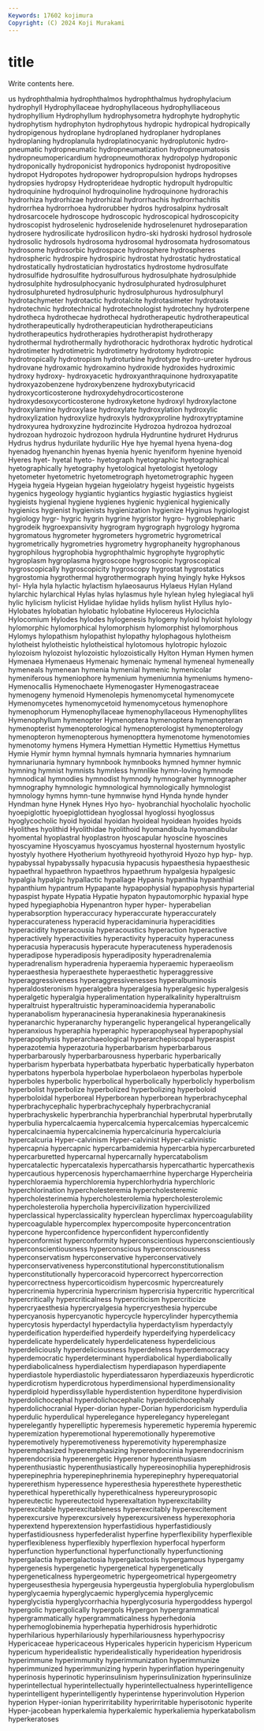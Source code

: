 ```yaml
---
Keywords: 17602 kojimura
Copyright: (C) 2024 Koji Murakami
---
```


# title

Write contents here.



us hydrophthalmia
hydrophthalmos hydrophthalmus hydrophylacium hydrophyll Hydrophyllaceae hydrophyllaceous hydrophylliaceous hydrophyllium Hydrophyllum hydrophysometra
hydrophyte hydrophytic hydrophytism hydrophyton hydrophytous hydropic hydropical hydropically hydropigenous hydroplane
hydroplaned hydroplaner hydroplanes hydroplaning hydroplanula hydroplatinocyanic hydroplutonic hydro-pneumatic hydropneumatic hydropneumatization
hydropneumatosis hydropneumopericardium hydropneumothorax hydropolyp hydroponic hydroponically hydroponicist hydroponics hydroponist hydropositive
hydropot Hydropotes hydropower hydropropulsion hydrops hydropses hydropsies hydropsy Hydropterideae hydroptic
hydropult hydropultic hydroquinine hydroquinol hydroquinoline hydroquinone hydrorachis hydrorhiza hydrorhizae hydrorhizal
hydrorrhachis hydrorrhachitis hydrorrhea hydrorrhoea hydrorubber hydros hydrosalpinx hydrosalt hydrosarcocele hydroscope
hydroscopic hydroscopical hydroscopicity hydroscopist hydroselenic hydroselenide hydroselenuret hydroseparation hydrosere hydrosilicate
hydrosilicon hydro-ski hydroski hydrosol hydrosole hydrosolic hydrosols hydrosoma hydrosomal hydrosomata
hydrosomatous hydrosome hydrosorbic hydrospace hydrosphere hydrospheres hydrospheric hydrospire hydrospiric hydrostat
hydrostatic hydrostatical hydrostatically hydrostatician hydrostatics hydrostome hydrosulfate hydrosulfide hydrosulfite hydrosulfurous
hydrosulphate hydrosulphide hydrosulphite hydrosulphocyanic hydrosulphurated hydrosulphuret hydrosulphureted hydrosulphuric hydrosulphurous hydrosulphuryl
hydrotachymeter hydrotactic hydrotalcite hydrotasimeter hydrotaxis hydrotechnic hydrotechnical hydrotechnologist hydrotechny hydroterpene
hydrotheca hydrothecae hydrothecal hydrotherapeutic hydrotherapeutical hydrotherapeutically hydrotherapeutician hydrotherapeuticians hydrotherapeutics hydrotherapies
hydrotherapist hydrotherapy hydrothermal hydrothermally hydrothoracic hydrothorax hydrotic hydrotical hydrotimeter hydrotimetric
hydrotimetry hydrotomy hydrotropic hydrotropically hydrotropism hydroturbine hydrotype hydro-ureter hydrous hydrovane
hydroxamic hydroxamino hydroxide hydroxides hydroximic hydroxy hydroxy- hydroxyacetic hydroxyanthraquinone hydroxyapatite
hydroxyazobenzene hydroxybenzene hydroxybutyricacid hydroxycorticosterone hydroxydehydrocorticosterone hydroxydesoxycorticosterone hydroxyketone hydroxyl hydroxylactone hydroxylamine
hydroxylase hydroxylate hydroxylation hydroxylic hydroxylization hydroxylize hydroxyls hydroxyproline hydroxytryptamine hydroxyurea
hydroxyzine hydrozincite Hydrozoa hydrozoa hydrozoal hydrozoan hydrozoic hydrozoon hydrula Hydruntine
hydruret Hydrurus Hydrus hydrus hydurilate hydurilic Hye hye hyemal hyena
hyena-dog hyenadog hyenanchin hyenas hyenia hyenic hyeniform hyenine hyenoid Hyeres
hyet- hyetal hyeto- hyetograph hyetographic hyetographical hyetographically hyetography hyetological hyetologist
hyetology hyetometer hyetometric hyetometrograph hyetometrographic hygeen Hygeia hygeia Hygeian hygeian
hygeiolatry hygeist hygeistic hygeists hygenics hygeology hygiantic hygiantics hygiastic hygiastics
hygieist hygieists hygienal hygiene hygienes hygienic hygienical hygienically hygienics hygienist
hygienists hygienization hygienize Hyginus hygiologist hygiology hygr- hygric hygrin hygrine
hygristor hygro- hygroblepharic hygrodeik hygroexpansivity hygrogram hygrograph hygrology hygroma hygromatous
hygrometer hygrometers hygrometric hygrometrical hygrometrically hygrometries hygrometry hygrophaneity hygrophanous hygrophilous
hygrophobia hygrophthalmic hygrophyte hygrophytic hygroplasm hygroplasma hygroscope hygroscopic hygroscopical hygroscopically
hygroscopicity hygroscopy hygrostat hygrostatics hygrostomia hygrothermal hygrothermograph hying hyingly hyke
Hyksos hyl- Hyla hyla hylactic hylactism hylaeosaurus Hylaeus Hylan Hyland
hylarchic hylarchical Hylas hylas hylasmus hyle hylean hyleg hylegiacal hyli
hylic hylicism hylicist Hylidae hylidae hylids hylism hylist Hyllus hylo-
Hylobates hylobatian hylobatic hylobatine Hylocereus Hylocichla Hylocomium Hylodes hylodes hylogenesis
hylogeny hyloid hyloist hylology hylomorphic hylomorphical hylomorphism hylomorphist hylomorphous Hylomys
hylopathism hylopathist hylopathy hylophagous hylotheism hylotheist hylotheistic hylotheistical hylotomous hylotropic
hylozoic hylozoism hylozoist hylozoistic hylozoistically Hylton Hyman Hymen hymen Hymenaea
Hymenaeus Hymenaic hymenaic hymenal hymeneal hymeneally hymeneals hymenean hymenia hymenial
hymenic hymenicolar hymeniferous hymeniophore hymenium hymeniumnia hymeniums hymeno- Hymenocallis Hymenochaete
Hymenogaster Hymenogastraceae hymenogeny hymenoid Hymenolepis hymenomycetal hymenomycete Hymenomycetes hymenomycetoid hymenomycetous
hymenophore hymenophorum Hymenophyllaceae hymenophyllaceous Hymenophyllites Hymenophyllum hymenopter Hymenoptera hymenoptera hymenopteran
hymenopterist hymenopterological hymenopterologist hymenopterology hymenopteron hymenopterous hymenopttera hymenotome hymenotomies hymenotomy
hymens Hymera Hymettian Hymettic Hymettius Hymettus Hymie Hymir hymn hymnal
hymnals hymnaria hymnaries hymnarium hymnariunaria hymnary hymnbook hymnbooks hymned hymner
hymnic hymning hymnist hymnists hymnless hymnlike hymn-loving hymnode hymnodical hymnodies
hymnodist hymnody hymnograher hymnographer hymnography hymnologic hymnological hymnologically hymnologist hymnology
hymns hymn-tune hymnwise hynd Hynda hynde hynder Hyndman hyne Hynek
Hynes Hyo hyo- hyobranchial hyocholalic hyocholic hyoepiglottic hyoepiglottidean hyoglossal hyoglossi
hyoglossus hyoglycocholic hyoid hyoidal hyoidan hyoideal hyoidean hyoides hyoids Hyolithes
hyolithid Hyolithidae hyolithoid hyomandibula hyomandibular hyomental hyoplastral hyoplastron hyoscapular hyoscine
hyoscines hyoscyamine Hyoscyamus hyoscyamus hyosternal hyosternum hyostylic hyostyly hyothere Hyotherium
hyothyreoid hyothyroid Hyozo hyp hyp- hyp. hypabyssal hypabyssally hypacusia hypacusis
hypaesthesia hypaesthesic hypaethral hypaethron hypaethros hypaethrum hypalgesia hypalgesic hypalgia hypalgic
hypallactic hypallage Hypanis hypanthia hypanthial hypanthium hypantrum Hypapante hypapophysial hypapophysis
hyparterial hypaspist hypate Hypatia Hypatie hypaton hypautomorphic hypaxial hype hyped
hypegiaphobia Hypenantron hyper hyper- hyperabelian hyperabsorption hyperaccuracy hyperaccurate hyperaccurately hyperaccurateness
hyperacid hyperacidaminuria hyperacidities hyperacidity hyperacousia hyperacoustics hyperaction hyperactive hyperactively hyperactivities
hyperactivity hyperacuity hyperacuness hyperacusia hyperacusis hyperacute hyperacuteness hyperadenosis hyperadipose hyperadiposis
hyperadiposity hyperadrenalemia hyperadrenalism hyperadrenia hyperaemia hyperaemic hyperaeolism hyperaesthesia hyperaesthete hyperaesthetic
hyperaggressive hyperaggressiveness hyperaggressivenesses hyperalbuminosis hyperaldosteronism hyperalgebra hyperalgesia hyperalgesic hyperalgesis hyperalgetic
hyperalgia hyperalimentation hyperalkalinity hyperaltruism hyperaltruist hyperaltruistic hyperaminoacidemia hyperanabolic hyperanabolism hyperanacinesia
hyperanakinesia hyperanakinesis hyperanarchic hyperanarchy hyperangelic hyperangelical hyperangelically hyperanxious hyperaphia hyperaphic
hyperapophyseal hyperapophysial hyperapophysis hyperarchaeological hyperarchepiscopal hyperaspist hyperazotemia hyperazoturia hyperbarbarism hyperbarbarous
hyperbarbarously hyperbarbarousness hyperbaric hyperbarically hyperbarism hyperbata hyperbatbata hyperbatic hyperbatically hyperbaton
hyperbatons hyperbola hyperbolae hyperbolaeon hyperbolas hyperbole hyperboles hyperbolic hyperbolical hyperbolically
hyperbolicly hyperbolism hyperbolist hyperbolize hyperbolized hyperbolizing hyperboloid hyperboloidal hyperboreal Hyperborean
hyperborean hyperbrachycephal hyperbrachycephalic hyperbrachycephaly hyperbrachycranial hyperbrachyskelic hyperbranchia hyperbranchial hyperbrutal hyperbrutally
hyperbulia hypercalcaemia hypercalcemia hypercalcemias hypercalcemic hypercalcinaemia hypercalcinemia hypercalcinuria hypercalciuria hypercalcuria
Hyper-calvinism Hyper-calvinist Hyper-calvinistic hypercapnia hypercapnic hypercarbamidemia hypercarbia hypercarbureted hypercarburetted hypercarnal
hypercarnally hypercatabolism hypercatalectic hypercatalexis hypercatharsis hypercathartic hypercathexis hypercautious hypercenosis hyperchamaerrhine
hypercharge Hypercheiria hyperchloraemia hyperchloremia hyperchlorhydria hyperchloric hyperchlorination hypercholesteremia hypercholesteremic hypercholesterinemia
hypercholesterolemia hypercholesterolemic hypercholesterolia hypercholia hypercivilization hypercivilized hyperclassical hyperclassicality hyperclean hyperclimax
hypercoagulability hypercoagulable hypercomplex hypercomposite hyperconcentration hypercone hyperconfidence hyperconfident hyperconfidently hyperconformist
hyperconformity hyperconscientious hyperconscientiously hyperconscientiousness hyperconscious hyperconsciousness hyperconservatism hyperconservative hyperconservatively hyperconservativeness
hyperconstitutional hyperconstitutionalism hyperconstitutionally hypercoracoid hypercorrect hypercorrection hypercorrectness hypercorticoidism hypercosmic hypercreaturely
hypercrinemia hypercrinia hypercrinism hypercrisia hypercritic hypercritical hypercritically hypercriticalness hypercriticism hypercriticize
hypercryaesthesia hypercryalgesia hypercryesthesia hypercube hypercyanosis hypercyanotic hypercycle hypercylinder hypercythemia hypercytosis
hyperdactyl hyperdactylia hyperdactylism hyperdactyly hyperdeification hyperdeified hyperdeify hyperdeifying hyperdelicacy hyperdelicate
hyperdelicately hyperdelicateness hyperdelicious hyperdeliciously hyperdeliciousness hyperdelness hyperdemocracy hyperdemocratic hyperdeterminant hyperdiabolical
hyperdiabolically hyperdiabolicalness hyperdialectism hyperdiapason hyperdiapente hyperdiastole hyperdiastolic hyperdiatessaron hyperdiazeuxis hyperdicrotic
hyperdicrotism hyperdicrotous hyperdimensional hyperdimensionality hyperdiploid hyperdissyllable hyperdistention hyperditone hyperdivision hyperdolichocephal
hyperdolichocephalic hyperdolichocephaly hyperdolichocranial Hyper-dorian hyper-Dorian hyperdoricism hyperdulia hyperdulic hyperdulical hyperelegance
hyperelegancy hyperelegant hyperelegantly hyperelliptic hyperemesis hyperemetic hyperemia hyperemic hyperemization hyperemotional
hyperemotionally hyperemotive hyperemotively hyperemotiveness hyperemotivity hyperemphasize hyperemphasized hyperemphasizing hyperendocrinia hyperendocrinism
hyperendocrisia hyperenergetic Hyperenor hyperenthusiasm hyperenthusiastic hyperenthusiastically hypereosinophilia hyperephidrosis hyperepinephria hyperepinephrinemia
hyperepinephry hyperequatorial hypererethism hyperessence hyperesthesia hyperesthete hyperesthetic hyperethical hyperethically hyperethicalness
hypereuryprosopic hypereutectic hypereutectoid hyperexaltation hyperexcitability hyperexcitable hyperexcitableness hyperexcitably hyperexcitement hyperexcursive
hyperexcursively hyperexcursiveness hyperexophoria hyperextend hyperextension hyperfastidious hyperfastidiously hyperfastidiousness hyperfederalist hyperfine
hyperflexibility hyperflexible hyperflexibleness hyperflexibly hyperflexion hyperfocal hyperform hyperfunction hyperfunctional hyperfunctionally
hyperfunctioning hypergalactia hypergalactosia hypergalactosis hypergamous hypergamy hypergenesis hypergenetic hypergenetical hypergenetically
hypergeneticalness hypergeometric hypergeometrical hypergeometry hypergeusesthesia hypergeusia hypergeustia hyperglobulia hyperglobulism hyperglycaemia
hyperglycaemic hyperglycemia hyperglycemic hyperglycistia hyperglycorrhachia hyperglycosuria hypergoddess hypergol hypergolic hypergolically
hypergols Hypergon hypergrammatical hypergrammatically hypergrammaticalness hyperhedonia hyperhemoglobinemia hyperhepatia hyperhidrosis hyperhidrotic
hyperhilarious hyperhilariously hyperhilariousness hyperhypocrisy Hypericaceae hypericaceous Hypericales hypericin hypericism Hypericum
hypericum hyperidealistic hyperidealistically hyperideation hyperidrosis hyperimmune hyperimmunity hyperimmunization hyperimmunize hyperimmunized
hyperimmunizing hyperin hyperinflation hyperingenuity hyperinosis hyperinotic hyperinsulinism hyperinsulinization hyperinsulinize hyperintellectual
hyperintellectually hyperintellectualness hyperintelligence hyperintelligent hyperintelligently hyperintense hyperinvolution Hyperion hyperion Hyper-ionian
hyperirritability hyperirritable hyperisotonic hyperite Hyper-jacobean hyperkalemia hyperkalemic hyperkaliemia hyperkatabolism hyperkeratoses
